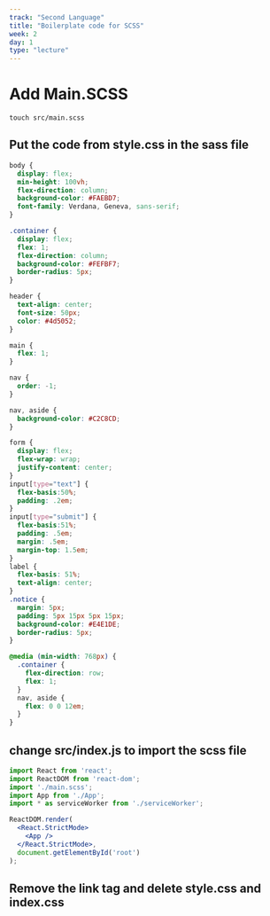 ```yaml
---
track: "Second Language"
title: "Boilerplate code for SCSS"
week: 2
day: 1
type: "lecture"
---
```





# Add Main.SCSS


`touch src/main.scss`

## Put the code from style.css in the sass file

```scss
body {
  display: flex;
  min-height: 100vh;
  flex-direction: column;
  background-color: #FAEBD7;
  font-family: Verdana, Geneva, sans-serif;
}

.container {
  display: flex;
  flex: 1;
  flex-direction: column;
  background-color: #FEFBF7;
  border-radius: 5px;
}

header {
  text-align: center;
  font-size: 50px;
  color: #4d5052;
}

main {
  flex: 1;
}

nav {
  order: -1;
}

nav, aside {
  background-color: #C2C8CD;
}

form {
  display: flex;
  flex-wrap: wrap;
  justify-content: center;
}
input[type="text"] {
  flex-basis:50%;
  padding: .2em;
}
input[type="submit"] {
  flex-basis:51%;
  padding: .5em;
  margin: .5em;
  margin-top: 1.5em;
}
label {
  flex-basis: 51%;
  text-align: center;
}
.notice {
  margin: 5px;
  padding: 5px 15px 5px 15px;
  background-color: #E4E1DE;
  border-radius: 5px;
}

@media (min-width: 768px) {
  .container {
    flex-direction: row;
    flex: 1;
  }
  nav, aside {
    flex: 0 0 12em;
  }
}

```

## change src/index.js to import the scss file

```jsx
import React from 'react';
import ReactDOM from 'react-dom';
import './main.scss';
import App from './App';
import * as serviceWorker from './serviceWorker';

ReactDOM.render(
  <React.StrictMode>
    <App />
  </React.StrictMode>,
  document.getElementById('root')
);
```

## Remove the link tag and delete style.css and index.css
